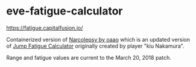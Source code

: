 eve-fatigue-calculator
==========

https://fatigue.capitalfusion.io/

Containerized version of [Narcolepsy by oaao](https://github.com/oaao/narcolepsy) which is an updated version of [Jump Fatigue Calculator](https://github.com/kiu/jump-fatigue-calculator) originally created by player "kiu Nakamura".

Range and fatigue values are current to the March 20, 2018 patch.
